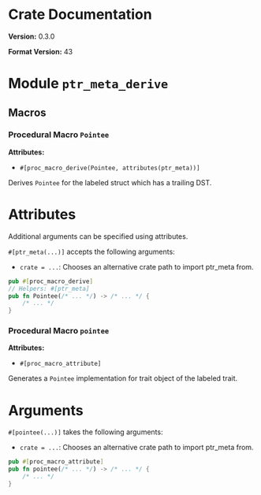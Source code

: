 # Crate Documentation

**Version:** 0.3.0

**Format Version:** 43

# Module `ptr_meta_derive`

## Macros

### Procedural Macro `Pointee`

**Attributes:**

- `#[proc_macro_derive(Pointee, attributes(ptr_meta))]`

Derives `Pointee` for the labeled struct which has a trailing DST.

# Attributes

Additional arguments can be specified using attributes.

`#[ptr_meta(...)]` accepts the following arguments:

- `crate = ...`: Chooses an alternative crate path to import ptr_meta from.

```rust
pub #[proc_macro_derive]
// Helpers: #[ptr_meta]
pub fn Pointee(/* ... */) -> /* ... */ {
    /* ... */
}
```

### Procedural Macro `pointee`

**Attributes:**

- `#[proc_macro_attribute]`

Generates a `Pointee` implementation for trait object of the labeled trait.

# Arguments

`#[pointee(...)]` takes the following arguments:

- `crate = ...`: Chooses an alternative crate path to import ptr_meta from.

```rust
pub #[proc_macro_attribute]
pub fn pointee(/* ... */) -> /* ... */ {
    /* ... */
}
```

